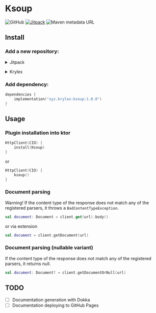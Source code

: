 # Ksoup

![GitHub](https://img.shields.io/github/license/krylex-oss/ksoup)
[![Jitpack](https://jitpack.io/v/krylex-oss/ksoup.svg)](https://jitpack.io/#krylex-oss/ksoup)
![Maven metadata URL](https://img.shields.io/maven-metadata/v?metadataUrl=https%3A%2F%2Frepository.krylex.xyz%2Freleases%2Fxyz%2Fkrylex%2Fksoup%2Fmaven-metadata.xml)

## Install

### Add a new repository:

<p>
<details>

<summary>Jitpack</summary>

```kotlin
repositories { 
    maven("https://jitpack.io")
}
```

</details>
</p>
<p>
<details>

<summary>Krylex</summary>

```kotlin
repositories {
    maven("https://repository.krylex.xyz/releases")
}
```

</details>
</p>

### Add dependency:

```kotlin
dependencies {
    implementation("xyz.krylex:ksoup:1.0.0")
}
```

## Usage

### Plugin installation into ktor
```kotlin
HttpClient(CIO) {
    install(Ksoup)
}
```
or
```kotlin
HttpClient(CIO) {
    ksoup()
}
```

### Document parsing
Warning! If the content type of the response does not match any of the registered parsers, it throws a ```BadContentTypeException```.
```kotlin
val document: Document = client.get(url).body()
```
or via extension
```kotlin
val document = client.getDocument(url)
```

### Document parsing (nullable variant)
If the content type of the response does not match any of the registered parsers, it returns null.
```kotlin
val document: Document? = client.getDocumentOrNull(url)
```

## TODO

- [ ] Documentation generation with Dokka
- [ ] Documentation deploying to GitHub Pages